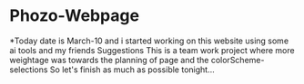 # Phozo-Webpage
*Today date is March-10 and i started working on this website using some ai tools and my friends Suggestions 
This is a team work project where more weightage was towards the planning of page and the colorScheme-selections
So let's finish as much as possible tonight...
